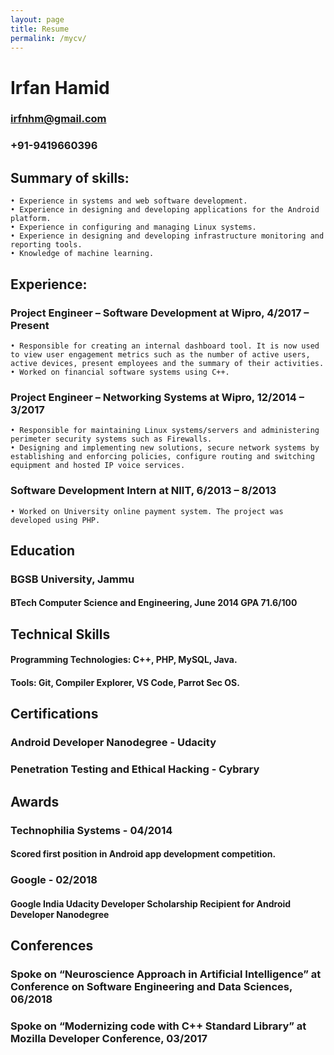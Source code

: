 ```yaml
---
layout: page
title: Resume
permalink: /mycv/
---
```



# Irfan Hamid

### irfnhm@gmail.com 

### +91-9419660396

## Summary of skills:
    • Experience in systems and web software development. 
    • Experience in designing and developing applications for the Android platform. 
    • Experience in configuring and managing Linux systems. 
    • Experience in designing and developing infrastructure monitoring and reporting tools. 
    • Knowledge of machine learning.

## Experience:
### Project Engineer – Software Development at Wipro, 4/2017 – Present 
    • Responsible for creating an internal dashboard tool. It is now used to view user engagement metrics such as the number of active users, active devices, present employees and the summary of their activities.
    • Worked on financial software systems using C++.

### Project Engineer –  Networking Systems at Wipro, 12/2014 – 3/2017
    • Responsible for maintaining Linux systems/servers and administering perimeter security systems such as Firewalls.
    • Designing and implementing new solutions, secure network systems by establishing and enforcing policies, configure routing and switching equipment and hosted IP voice services.

### Software Development Intern at NIIT, 6/2013 – 8/2013 
    • Worked on University online payment system. The project was developed using PHP.

## Education
### BGSB University, Jammu 
#### BTech Computer Science and Engineering, June 2014 GPA 71.6/100


## Technical Skills
#### Programming Technologies: C++, PHP, MySQL, Java. 
#### Tools: Git, Compiler Explorer, VS Code, Parrot Sec OS.

## Certifications
### Android Developer Nanodegree - Udacity
### Penetration Testing and Ethical Hacking - Cybrary

## Awards
### Technophilia Systems - 04/2014 
#### Scored first position in Android app development competition.

### Google - 02/2018 
#### Google India Udacity Developer Scholarship Recipient for Android Developer Nanodegree

## Conferences
### Spoke on “Neuroscience Approach in Artificial Intelligence” at Conference on Software Engineering and Data Sciences, 06/2018
###  Spoke on “Modernizing code with C++ Standard Library” at Mozilla Developer Conference, 03/2017